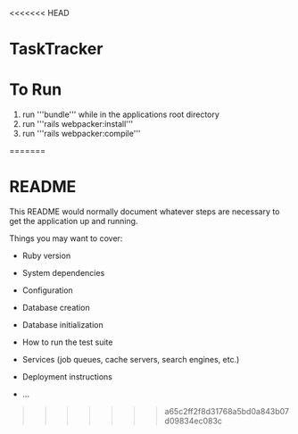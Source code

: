 <<<<<<< HEAD
# TaskTracker
# To Run

1. run '''bundle''' while in the applications root directory
2. run '''rails webpacker:install'''
3. run '''rails webpacker:compile'''

=======
# README

This README would normally document whatever steps are necessary to get the
application up and running.

Things you may want to cover:

* Ruby version

* System dependencies

* Configuration

* Database creation

* Database initialization

* How to run the test suite

* Services (job queues, cache servers, search engines, etc.)

* Deployment instructions

* ...
>>>>>>> a65c2ff2f8d31768a5bd0a843b07d09834ec083c
